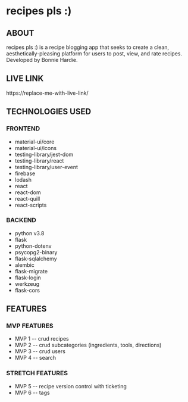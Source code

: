
# recipes pls :)

## ABOUT
recipes pls :) is a recipe blogging app that seeks to create a clean, aesthetically-pleasing platform for users to post, view, and rate recipes. Developed by Bonnie Hardie.

## LIVE LINK
https://replace-me-with-live-link/


## TECHNOLOGIES USED

### FRONTEND
  - material-ui/core
  - material-ui/icons
  - testing-library/jest-dom
  - testing-library/react
  - testing-library/user-event
  - firebase
  - lodash
  - react
  - react-dom
  - react-quill
  - react-scripts

### BACKEND
  - python v3.8
  - flask
  - python-dotenv
  - psycopg2-binary
  - flask-sqlalchemy
  - alembic
  - flask-migrate
  - flask-login
  - werkzeug
  - flask-cors

## FEATURES
### MVP FEATURES
  - MVP 1 -- crud recipes
  - MVP 2 -- crud subcategories (ingredients, tools, directions)
  - MVP 3 -- crud users
  - MVP 4 -- search
### STRETCH FEATURES
  - MVP 5 -- recipe version control with ticketing
  - MVP 6 -- tags
